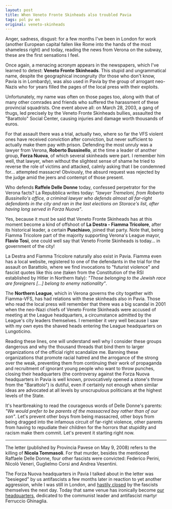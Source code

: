 ```yaml
---
layout: post
title: When Veneto Fronte Skinheads also troubled Pavia
tags: pol pv en
original: veneto-skinheads
---
```

Anger, sadness, disgust: for a few months I've been in London for work (another European capital fallen like Rome into the hands of the most shameless right) and today, reading the news from Verona on the subway, these are the first sensations I feel.

Once again, a menacing acronym appears in the newspapers, which I've learned to detest: **Veneto Fronte Skinheads**. This stupid and ungrammatical name, despite the geographical incongruity (for those who don't know, Pavia is in Lombardy), was also used in Pavia by the group of arrogant neo-Nazis who for years filled the pages of the local press with their exploits.

Unfortunately, my name was often on those pages too, along with that of many other comrades and friends who suffered the harassment of these provincial squadrists. One event above all: on March 28, 2003, a gang of thugs, led precisely by the Veneto Fronte Skinheads bullies, assaulted the "Barattolo" Social Center, causing injuries and damage worth thousands of euros.

For that assault there was a trial, actually two, where so far the VFS violent ones have received conviction after conviction, but never sufficient to actually make them pay with prison. Defending the most unruly was a lawyer from Verona, **Roberto Bussinello**, at the time a leader of another group, **Forza Nuova**, of which several skinheads were part. I remember him well, that lawyer, when without the slightest sense of shame he tried to reverse the role of victims and attacked, calmly asking that I be condemned for... attempted massacre! Obviously, the absurd request was rejected by the judge amid the jeers and contempt of those present.

Who defends **Raffele Delle Donne** today, confessed perpetrator for the Verona facts? La Repubblica writes today: *"lawyer Tremeloni, from Roberto Bussinello's office, a criminal lawyer who defends almost all far-right defendants in the city and ran in the last elections on Storace's list, after having long served in Forza Nuova"*.

Yes, because it must be said that Veneto Fronte Skinheads has at this moment become a kind of offshoot of **La Destra - Fiamma Tricolore**, after its historical leader, a certain **Puschiavo**, joined that party. Note that, being Fiamma Tricolore part of the majority supporting Verona's League mayor, **Flavio Tosi**, one could well say that Veneto Fronte Skinheads is today... in government of the city!

La Destra and Fiamma Tricolore naturally also exist in Pavia. Fiamma even has a local website, registered to one of the defendants in the trial for the assault on Barattolo, where we find invocations to "futurist violence" and fascist quotes like this one (taken from the Constitution of the RSI established by Hitler in Northern Italy): *"Those belonging to the Jewish race are foreigners [...] belong to enemy nationality"*.

The **Northern League**, which in Verona governs the city together with Fiamma-VFS, has had relations with these skinheads also in Pavia. Those who read the local press will remember that there was a big scandal in 2001 when the neo-Nazi chiefs of Veneto Fronte Skinheads were accused of meeting at the League headquarters, a circumstance admitted by the League's city leaders themselves. I remember it very well because I saw with my own eyes the shaved heads entering the League headquarters on Lungoticino.

Reading these lines, one will understand well why I consider these groups dangerous and why the thousand threads that bind them to larger organizations of the official right scandalize me. Banning these organizations that promote racial hatred and the arrogance of the strong over the weak, preventing them from continuing their work of propaganda and recruitment of ignorant young people who want to throw punches, closing their headquarters (the controversy against the Forza Nuova headquarters in Pavia is well known, provocatively opened a stone's throw from the "Barattolo") is dutiful, even if certainly not enough when similar ideas are advocated at all levels by unscrupulous politicians at the highest levels of the State.

It's heartbreaking to read the courageous words of Delle Donne's parents: *"We would prefer to be parents of the massacred boy rather than of our son"*. Let's prevent other boys from being massacred, other boys from being dragged into the infamous circuit of far-right violence, other parents from having to repudiate their children for the horrors that stupidity and racism make them commit. Let's prevent it starting right now.

***

The letter (published by Provincia Pavese on May 9, 2008) refers to the killing of **Nicola Tommasoli**. For that murder, besides the mentioned Raffaele Delle Donne, four other fascists were convicted: Federico Perini, Nicolò Veneri, Guglielmo Corsi and Andrea Vesentini.

The Forza Nuova headquarters in Pavia I talked about in the letter was "besieged" by us antifascists a few months later in reaction to yet another aggression, while I was still in London, and [hastily closed](https://old.marxismo.net/antifa/antifascismo/antifascismo/chiude-la-sede-di-forza-nuova-a-pavia) by the fascists themselves the next day. Today that same venue has ironically become [our headquarters](https://santacanaglia.org/), dedicated to the communist leader and antifascist martyr Ferruccio Ghinaglia.